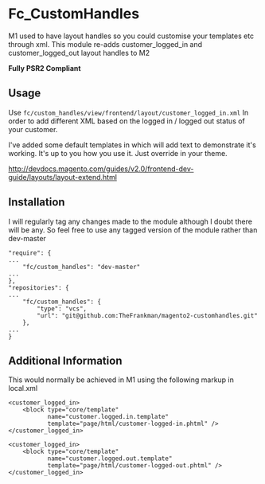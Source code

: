 # Fc_CustomHandles

M1 used to have layout handles so you could customise your templates etc through xml. This module re-adds customer_logged_in and customer_logged_out layout handles to M2

**Fully PSR2 Compliant**

## Usage

Use `fc/custom_handles/view/frontend/layout/customer_logged_in.xml` In order to add different XML based on the logged in / logged out status of your customer.

I've added some default templates in which will add text to demonstrate it's working. It's up to you how you use it. Just override in your theme. 

http://devdocs.magento.com/guides/v2.0/frontend-dev-guide/layouts/layout-extend.html

## Installation

I will regularly tag any changes made to the module although I doubt there will be any. So feel free to use any tagged version of the module rather than dev-master

```
"require": {
...
    "fc/custom_handles": "dev-master"
...
},
"repositories": {
...
    "fc/custom_handles": {
        "type": "vcs",
        "url": "git@github.com:TheFrankman/magento2-customhandles.git"
    },
...
}
```
## Additional Information

This would normally be achieved in M1 using the following markup in local.xml 

```
<customer_logged_in>
    <block type="core/template"
           name="customer.logged.in.template"
           template="page/html/customer-logged-in.phtml" />
</customer_logged_in>

<customer_logged_in>
    <block type="core/template"
           name="customer.logged.out.template"
           template="page/html/customer-logged-out.phtml" />
</customer_logged_in>
```

